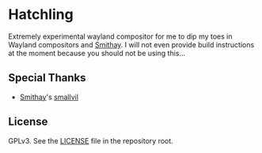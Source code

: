 # Hatchling

Extremely experimental wayland compositor for me to dip my toes in Wayland
compositors and [Smithay]. I will not even provide build instructions at the
moment because you should not be using this...

## Special Thanks

- [Smithay]'s [smallvil]

## License

GPLv3. See the [LICENSE] file in the repository root.

[Smithay]: https://github.com/Smithay/smithay
[smallvil]: https://github.com/Smithay/smithay/tree/master/smallvil
[LICENSE]: LICENSE
